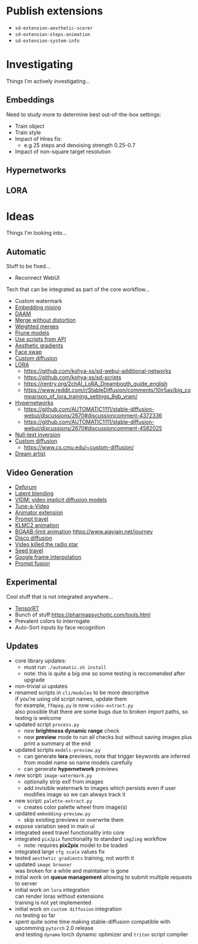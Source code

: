 # Publish extensions

- `sd-extension-aesthetic-scorer`
- `sd-extension-steps-animation`
- `sd-extension-system-info`

# Investigating

Things I'm actively investigating...

## Embeddings

Need to study more to determine best out-of-the-box settings:
- Train object
- Train style
- Impact of Hires fix:
  - e.g 25 steps and denoising strength 0.25-0.7
- Impact of non-square target resolution

## Hypernetworks

## LORA


# Ideas

Things I'm looking into...

## Automatic

Stuff to be fixed...

- Reconnect WebUI

Tech that can be integrated as part of the core workflow...

- Custom watermark
- [Embedding mixing](https://github.com/tkalayci71/embedding-inspector)
- [DAAM](https://github.com/kousw/stable-diffusion-webui-daam)
- [Merge without distortion](https://github.com/ogkalu2/Merge-Stable-Diffusion-models-without-distortion)
- [Weighted merges](https://github.com/bbc-mc/sdweb-merge-block-weighted-gui/tree/master)
- [Prune models](https://github.com/Akegarasu/sd-webui-model-converter)
- [Use scripts from API](https://github.com/AUTOMATIC1111/stable-diffusion-webui/pull/6469)
- [Aesthetic gradients](https://github.com/AUTOMATIC1111/stable-diffusion-webui-aesthetic-gradients)
- [Face swap](https://github.com/kex0/batch-face-swap)
- [Custom diffusion](https://github.com/guaneec/custom-diffusion-webui)
- [LORA](https://github.com/cloneofsimo/lora)
  - <https://github.com/kohya-ss/sd-webui-additional-networks>
  - <https://github.com/kohya-ss/sd-scripts>
  - <https://rentry.org/2chAI_LoRA_Dreambooth_guide_english>
  - <https://www.reddit.com/r/StableDiffusion/comments/10ir5ax/big_comparison_of_lora_training_settings_8gb_vram/>
- [Hypernetworks](https://civitai.com/models/4086/luisap-tutorial-hypernetwork-monkeypatch-method)
  - <https://github.com/AUTOMATIC1111/stable-diffusion-webui/discussions/2670#discussioncomment-4372336>
  - <https://github.com/AUTOMATIC1111/stable-diffusion-webui/discussions/2670#discussioncomment-4582025>
- [Null-text inversion](https://github.com/ouhenio/null-text-inversion-colab)
- [Custom diffusion](https://github.com/guaneec/custom-diffusion-webui)
  - <https://www.cs.cmu.edu/~custom-diffusion/>
- [Dream artist](https://github.com/7eu7d7/DreamArtist-sd-webui-extension)

## Video Generation

- [Deforum](https://github.com/deforum-art/deforum-for-automatic1111-webui)
- [Latent blending](https://github.com/lunarring/latentblending/)
- [VIDM: video implicit diffusion models](https://github.com/MKFMIKU/vidm)
- [Tune-a-Video](https://github.com/showlab/Tune-A-Video)
- [Animator extension](https://github.com/Animator-Anon/animator_extension)
- [Prompt travel](https://github.com/Kahsolt/stable-diffusion-webui-prompt-travel)
- [KLMC2 animation](https://colab.research.google.com/github/dmarx/notebooks/blob/main/Stable_Diffusion_KLMC2_Animation.ipynb) 
- [BOAAB-limit animation](https://colab.research.google.com/drive/17kesyBVqubV_Zzchf2XoR-7MHk5jxTuo?usp=sharing) <https://www.ajayjain.net/journey>
- [Disco diffusion](https://colab.research.google.com/github/alembics/disco-diffusion/blob/main/Disco_Diffusion.ipynb)
- [Video killed the radio star](https://colab.research.google.com/github/dmarx/video-killed-the-radio-star/blob/main/Video_Killed_The_Radio_Star_Defusion.ipynb)
- [Seed travel](https://github.com/yownas/seed_travel)
- [Google frame interpolation](https://github.com/google-research/frame-interpolation)
- [Prompt fusion](https://github.com/ljleb/prompt-fusion-extension)

## Experimental

Cool stuff that is not integrated anywhere...

- [TensorRT](https://www.photoroom.com/tech/stable-diffusion-25-percent-faster-and-save-seconds/)
- Bunch of stuff:<https://pharmapsychotic.com/tools.html>
- Prevalent colors to interrogate
- Auto-Sort inputs by face recognition

## Updates

- core library updates:
  - must run `./automatic.sh install`
  - note: this is quite a big one so some testing is reccomended after upgrade
- non-trivial ui updates
- renamed scripts in `cli/modules` to be more descriptive  
  if you're using old script names, update them  
  for example, `ffmpeg.py` is now `video-extract.py`  
  also possible that there are some bugs due to broken import paths, so testing is welcome  
- updated script `process.py`
  - new **brightness dynamic range** check  
  - new **preview** mode to run all checks but without saving images plus print a summary at the end
- updated scripts `models-preview.py`  
  - can generate **lora** previews, note that trigger keywords are inferred from model name so name models carefully  
  - can generate **hypernetwork** previews  
- new script: `image-watermark.py`  
  - optionally strip exif from images
  - add invisible watermark to images which persists even if user modifies image so we can always track it
- new script: `palette-extract.py`
  - creates color palette wheel from image(s)
- updated `embedding-preview.py`  
  - skip existing previews or overwrite them  
- expose variation seed in main ui  
- integrated seed travel functionality into core  
- integrated `pix2pix` functionality to standard `img2img` workflow  
  - note: requires **pix2pix** model to be loaded  
- integrated large `cfg scale` values fix  
- tested `aesthetic gradients` training, not worth it  
- updated `image browser`  
  was broken for a while and maintainer is gone  
- initial work on **queue management** allowing to submit multiple requests to server  
- initial work on `lora` integration  
  can render loras without extensions  
  training is not yet implemented  
- initial work on `custom diffusion` integration  
  no testing so far  
- spent quite some time making stable-diffusion compatible with upcomming `pytorch` 2.0 release  
  and testing `dynamo` torch dynamic optimizer and `triton` script compiler  

